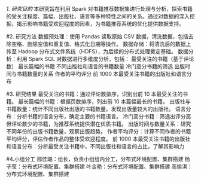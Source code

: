 *1. 研究目的*
本研究旨在利用 Spark 对书籍推荐数据集进行处理与分析，探索书籍的受关注程度、篇幅、出版社、语言等多种特性之间的关系。通过对数据的深入挖掘，揭示影响书籍受欢迎程度的因素，为书籍推荐系统的优化提供数据支持。

#2. 研究方法
数据预处理：使用 Pandas 读取原始 CSV 数据，清洗数据，包括去除空格、删除空值和重复值、格式化日期等操作。
数据存储：将清洗后的数据上传至 Hadoop 分布式文件系统（HDFS），为后续的分布式处理奠定基础。
数据分析：利用 Spark SQL 对数据进行多维度分析，包括：
最受关注的书籍（基于评论数）
最长篇幅的书籍
不同出版社和语言的书籍数量
冷门高分书籍的筛选
出版时间与书籍数量的关系
作者的平均评分
前 1000 本最受关注书籍的出版社和语言分布

#3. 研究结果
最受关注的书籍：通过评论数排序，识别出前 10 本最受关注的书籍。
最长篇幅的书籍：根据页数排序，列出前 10 本篇幅最长的书籍。
出版社与书籍数量：统计不同出版社出版的书籍数量，发现出版量较大的出版社。
语言分布：分析书籍的语言分布，确定主要的书籍语言。
冷门高分书籍：筛选出评分高但评论数少的书籍，为推荐系统提供潜在优质书籍。
出版时间与数量关系：研究不同年份的出版书籍数量，观察出版趋势。
作者平均评分：计算不同作者的书籍平均评分，评估作者作品的整体受欢迎程度。
前 1000 本最受关注书籍的出版社和语言分布：分析最受关注书籍中，不同出版社和语言的占比，了解其影响力

#4.小组分工
邢佳璐：组长，负责小组组内分工，分布式环境配置、集群搭建
杨子莹：分布式环境配置、集群搭建
叶金艳：分布式环境配置、集群搭建
高愉淇：分布式环境配置、集群搭建
